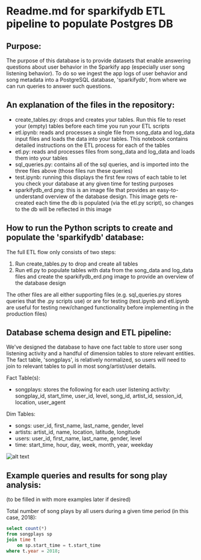 # Readme.md for sparkifydb ETL pipeline to populate Postgres DB

## Purpose:
The purpose of this database is to provide datasets that enable answering questions about user behavior in the Sparkify app (especially user song 
listening behavior). To do so we ingest the app logs of user behavior and song metadata into a PostgreSQL database, 'sparkifydb', from where we can run
queries to answer such questions.

## An explanation of the files in the repository:
* create_tables.py: drops and creates your tables. Run this file to reset your (empty) tables before each time you run your ETL scripts
* etl.ipynb: reads and processes a single file from song_data and log_data input files and loads the data into your tables. This notebook contains detailed instructions on the ETL process for each of the tables
* etl.py: reads and processes files from song_data and log_data and loads them into your tables
* sql_queries.py: contains all of the sql queries, and is imported into the three files above (those files run these queries)
* test.ipynb: running this displays the first few rows of each table to let you check your database at any given time for testing purposes
* sparkifydb_erd.png: this is an image file that provides an easy-to-understand overview of the database design. This image gets re-created each time the db is populated (via the etl.py script), so changes to the db will be reflected in this image

## How to run the Python scripts to create and populate the 'sparkifydb' database:
The full ETL flow only consists of two steps:
1. Run create_tables.py to drop and create all tables
2. Run etl.py to populate tables with data from the song_data and log_data files and create the sparkifydb_erd.png image to provide an overview of the database design

The other files are all either supporting files (e.g. sql_queries.py stores queries that the .py scripts use) or are for testing (test.ipynb and etl.ipynb are useful for testing new/changed functionality before implementing in the production files)

## Database schema design and ETL pipeline:
We've designed the database to have one fact table to store user song listening activity and a handful of dimension tables to store relevant entities. The fact table, 'songplays', is relatively normalized, so users will need to join to relevant tables to pull in most song/artist/user details.

Fact Table(s):
* songplays: stores the following for each user listening activity: songplay_id, start_time, user_id, level, song_id, artist_id, session_id, location, user_agent

Dim Tables:
* songs: user_id, first_name, last_name, gender, level
* artists: artist_id, name, location, latitude, longitude
* users: user_id, first_name, last_name, gender, level
* time: start_time, hour, day, week, month, year, weekday

![alt text](https://github.com/mimoyer21/udacity-sparkifydb/blob/main/sparkifydb_erd.png?raw=true) 

## Example queries and results for song play analysis:
(to be filled in with more examples later if desired)

Total number of song plays by all users during a given time period (in this case, 2018):
```sql
select count(*) 
from songplays sp 
join time t 
    on sp.start_time = t.start_time 
where t.year = 2018;
```
